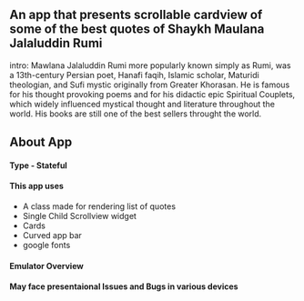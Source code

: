 ## An app that presents scrollable cardview of some of the best quotes of Shaykh Maulana Jalaluddin Rumi   
intro: Mawlana Jalaluddin Rumi more popularly known simply as Rumi, was a 13th-century Persian poet, Hanafi faqih, Islamic scholar, Maturidi theologian, and Sufi mystic originally from Greater Khorasan. He is famous for his thought provoking poems and for his didactic epic Spiritual Couplets, which widely influenced mystical thought and literature throughout the world. His books are still one of the best sellers throught the world.
## About App
#### Type - Stateful
#### This app uses
- A class made for rendering list of quotes
- Single Child Scrollview widget 
- Cards
- Curved app bar 
- google fonts 
#### Emulator Overview

#### May face presentaional Issues and Bugs in various devices
